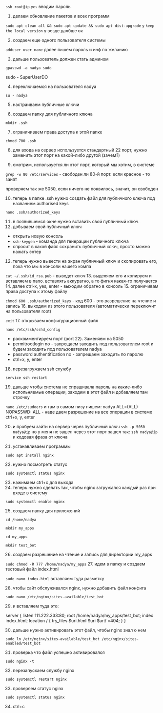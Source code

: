 `ssh root@ip`
`yes`
вводим пароль
1. делаем обновление пакетов и всех программ

`sudo apt clean all && sudo apt update && sudo apt dist-upgrade`
`y`
`keep the local version` y
везде далбше ок

2. создаем еще одного пользователя системы

`adduser user_name`
далее пишем пароль и инф по желанию

3. дальше пользователь должен стать админом

`gpasswd -a nadya sudo`

sudo - SuperUserDO

4. переключаемся на пользователя nadya

`su - nadya`

5. настраиваем публичные ключи

6. создаем папку для публичного ключа

`mkdir .ssh`

7. ограничиваем права доступа к этой папке

`chmod 700 .ssh`

8. для входа на сервер используется стандартный 22 порт, нужно заменить этот порт на какой-либо другой (зачем?)

9. смотрим, используется ли этот порт, который мы хотим, в системе

`grep -w 80 /etc/services` - свободен ли 80-й порт. если красное - то занят

проверяем так же 5050, если ничего не появилось, значит, он свободен

10. теперь в папке .ssh нужно создать файл для публичного ключа под названием authorised keys

`nano .ssh/authorized_keys`

11. в появившемся окне нужно вставить свой публичный ключ.
12. добываем свой публичный ключ

- открыть новую консоль
- `ssh-keygen` - команда для генерации публичного ключа
- спросит в какой файл сохранить публичный ключ, просто можно нажать энтер

12. теперь нужно вывести на экран публичный ключ и скопировать его, пока что мы в консоли нашего компа

`cat ~/.ssh/id_rsa.pub` - выведет ключ
13. выделяем его и копируем и вставляем в nano. вставлять аккуратно, а то фигня какая-то получается
14. далее ctrl-x, yes, enter - выходим обратно в консоль
15. ограничивам права доступа к этому файлу

`chmod 600 .ssh/authorized_keys` - код 600 - это разрешение на чтение и запись
16. выходим из этого пользователя (автоматически переключит на пользователя root)

`exit`
17. открываем конфигурационный файл

`nano /etc/ssh/sshd_config`
- раскомментируем порт (port 22). Заменяем на 5050
- permitrootlogin no - запрещаем заходить под пользователем root и будем заходить под пользователем nadya
- password authentification no - запрещаем заходить по паролю
- ctrl+x, y, enter

18. перезагружаем ssh службу

`service ssh restart`

19. дальше чтобы система не спрашивала пароль на какие-либо испольняемые операции, заходим в этот файл и добавляем там строчку

`nano /etc/sudoers`
и там в самом низу пишем:
nadya ALL=(ALL) NOPASSWD: ALL - наде даем разрешение на все операции в системе
ctrl+x, y, enter

20. и пробуем зайти на сервер через публичный ключ
`ssh -p 5050 nadya@ip`
но у меня не зашел через этот порт
зашел так:
`ssh nadya@ip`
и кодовая фраза от ключа

21. устанавливаем программы

`sudo apt install nginx`

22. нужно посмотреть статус

`sudo systemctl status nginx`

23. нажимаем ctrl+c для выхода
24. теперь нужно сделать так, чтобы nginx загружался каждый раз при входе в систему

`sudo systemctl enable nginx`

25. создаем папку для приложений

`cd /home/nadya`

`mkdir my_apps`

`cd my_apps`

`mkdir test_bot`

26. создаем разрешение на чтение и запись для директории my_apps

`sudo chmod -R 777 /home/nadya/my_apps`
27. идем в папку и создаем тестовый файл index.html

`sudo nano index.html`
вставляем туда разметку

28. чтобы сайт обслуживался nginx, нужно добавить файл конфига

`sudo nano /etc/nginx/sites-available/test_bot`

29. и вставляем туда это:

server {
        listen 111.222.333:80;
        root /home/nadya/my_apps/test_bot;
        index index.html;
        location / {
                  try_files $uri.html $uri $uri/ =404;
                  }
       }
       
30. дальше нужно активировать этот файл, чтобы nginx знал о нем

`sudo ln /etc/nginx/sites-available/test_bot /etc/nginx/sites-enabled/test_bot`

31. проверка что файл успешно активировался

`sudo nginx -t`

32. перезапускаем службу nginx

`sudo systemctl restart nginx`

33. проверяем статус nginx

`sudo systemctl status nginx`

34. ctrl+c

